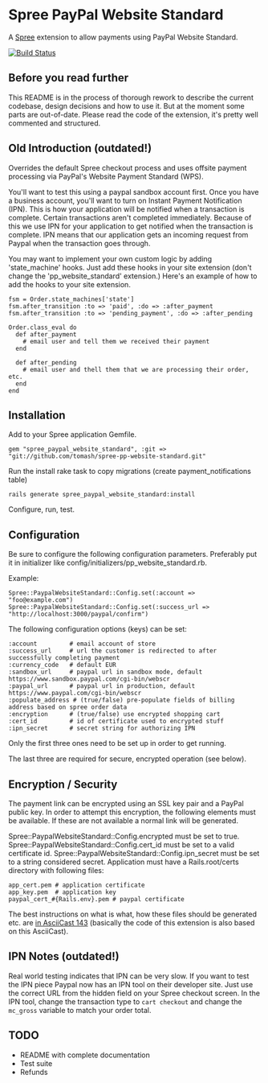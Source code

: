 # Spree PayPal Website Standard

A [Spree](http://spreecommerce.com) extension to allow payments using PayPal Website Standard.

[![Build Status](https://secure.travis-ci.org/tomash/spree-pp-website-standard.png)](http://travis-ci.org/tomash/spree-pp-website-standard)

## Before you read further

This README is in the process of thorough rework to describe the current codebase, design decisions and how to use it. But at the moment some parts are out-of-date. Please read the code of the extension, it's pretty well commented and structured. 

## Old Introduction (outdated!)

Overrides the default Spree checkout process and uses offsite payment processing via PayPal's Website Payment Standard (WPS).  

You'll want to test this using a paypal sandbox account first.  Once you have a business account, you'll want to turn on Instant Payment Notification (IPN).  This is how your application will be notified when a transaction is complete.  Certain transactions aren't completed immediately.  Because of this we use IPN for your application to get notified when the transaction is complete.  IPN means that our application gets an incoming request from Paypal when the transaction goes through.  

You may want to implement your own custom logic by adding 'state_machine' hooks.  Just add these hooks in your site extension (don't change the 'pp_website_standard' extension.) Here's an example of how to add the hooks to your site extension.


    fsm = Order.state_machines['state']  
    fsm.after_transition :to => 'paid', :do => :after_payment
    fsm.after_transition :to => 'pending_payment', :do => :after_pending  
    
    Order.class_eval do  
      def after_payment
        # email user and tell them we received their payment
      end
      
      def after_pending
        # email user and thell them that we are processing their order, etc.
      end
    end


## Installation 

Add to your Spree application Gemfile.

    gem "spree_paypal_website_standard", :git => "git://github.com/tomash/spree-pp-website-standard.git"

Run the install rake task to copy migrations (create payment_notifications table)

    rails generate spree_paypal_website_standard:install

Configure, run, test.


## Configuration

Be sure to configure the following configuration parameters. Preferably put it in initializer like config/initializers/pp_website_standard.rb.

Example:

    Spree::PaypalWebsiteStandard::Config.set(:account => "foo@example.com") 
    Spree::PaypalWebsiteStandard::Config.set(:success_url => "http://localhost:3000/paypal/confirm")

The following configuration options (keys) can be set:

    :account         # email account of store 
    :success_url     # url the customer is redirected to after successfully completing payment
    :currency_code   # default EUR
    :sandbox_url     # paypal url in sandbox mode, default https://www.sandbox.paypal.com/cgi-bin/webscr
    :paypal_url      # paypal url in production, default https://www.paypal.com/cgi-bin/webscr
    :populate_address # (true/false) pre-populate fields of billing address based on spree order data
    :encryption      # (true/false) use encrypted shopping cart
    :cert_id         # id of certificate used to encrypted stuff
    :ipn_secret      # secret string for authorizing IPN

Only the first three ones need to be set up in order to get running. 

The last three are required for secure, encrypted operation (see below).

## Encryption / Security

The payment link can be encrypted using an SSL key pair and a PayPal public key. In order to attempt this encryption, the following elements must be available. If these are not available a normal link will be generated.

Spree::PaypalWebsiteStandard::Config.encrypted must be set to true.
Spree::PaypalWebsiteStandard::Config.cert_id must be set to a valid certificate id.
Spree::PaypalWebsiteStandard::Config.ipn_secret must be set to a string considered secret.
Application must have a Rails.root/certs directory with following files:

    app_cert.pem # application certificate
    app_key.pem  # application key
    paypal_cert_#{Rails.env}.pem # paypal certificate

The best instructions on what is what, how these files should be generated etc. are [in AsciiCast 143](http://asciicasts.com/episodes/143-paypal-security) (basically the code of this extension is also based on this AsciiCast). 

## IPN Notes (outdated!)

Real world testing indicates that IPN can be very slow.  If you want to test the IPN piece Paypal now has an IPN tool on their developer site.  Just use the correct URL from the hidden field on your Spree checkout screen.  In the IPN tool, change the transaction type to `cart checkout` and change the `mc_gross` variable to match your order total.


## TODO

* README with complete documentation
* Test suite
* Refunds

